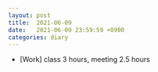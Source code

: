 ```yaml
---
layout: post
title:  2021-06-09
date:   2021-06-09 23:59:59 +0900
categories: diary
---
```


- [Work] class 3 hours, meeting 2.5 hours
